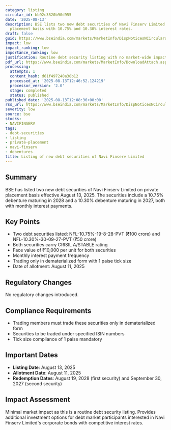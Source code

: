 ```yaml
---
category: listing
circular_id: bb92c3820b90d955
date: '2025-08-13'
description: BSE lists two new debt securities of Navi Finserv Limited issued on private
  placement basis with 10.75% and 10.30% interest rates.
draft: false
guid: https://www.bseindia.com/markets/MarketInfo/DispNoticesNCirculars.aspx?Noticeid={32DD5911-6E6C-484B-A56C-901FF52DA952}&noticeno=20250813-29&dt=08/13/2025&icount=29&totcount=46&flag=0
impact: low
impact_ranking: low
importance_ranking: low
justification: Routine debt security listing with no market-wide impact
pdf_url: https://www.bseindia.com/markets/MarketInfo/DownloadAttach.aspx?id=20250813-29&attachedId=
processing:
  attempts: 1
  content_hash: d61f497240a38b12
  processed_at: '2025-08-13T12:46:52.124219'
  processor_version: '2.0'
  stage: completed
  status: published
published_date: '2025-08-13T12:08:36+00:00'
rss_url: https://www.bseindia.com/markets/MarketInfo/DispNoticesNCirculars.aspx?Noticeid={32DD5911-6E6C-484B-A56C-901FF52DA952}&noticeno=20250813-29&dt=08/13/2025&icount=29&totcount=46&flag=0
severity: low
source: bse
stocks:
- NAVIFINSERV
tags:
- debt-securities
- listing
- private-placement
- navi-finserv
- debentures
title: Listing of new debt securities of Navi Finserv Limited
---
```


## Summary

BSE has listed two new debt securities of Navi Finserv Limited on private placement basis effective August 13, 2025. The securities include a 10.75% debenture maturing in 2028 and a 10.30% debenture maturing in 2027, both with monthly interest payments.

## Key Points

- Two debt securities listed: NFL-10.75%-19-8-28-PVT (₹100 crore) and NFL-10.30%-30-09-27-PVT (₹50 crore)
- Both securities carry CRISIL A/STABLE rating
- Face value of ₹10,000 per unit for both securities
- Monthly interest payment frequency
- Trading only in dematerialized form with 1 paise tick size
- Date of allotment: August 11, 2025

## Regulatory Changes

No regulatory changes introduced.

## Compliance Requirements

- Trading members must trade these securities only in dematerialized form
- Securities to be traded under specified ISIN numbers
- Tick size compliance of 1 paise mandatory

## Important Dates

- **Listing Date**: August 13, 2025
- **Allotment Date**: August 11, 2025
- **Redemption Dates**: August 19, 2028 (first security) and September 30, 2027 (second security)

## Impact Assessment

Minimal market impact as this is a routine debt security listing. Provides additional investment options for debt market participants interested in Navi Finserv Limited's corporate bonds with competitive interest rates.